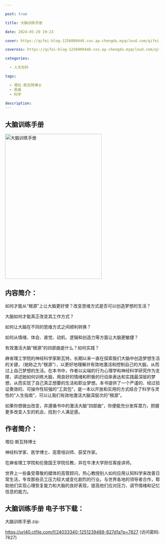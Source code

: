 ```yaml
---

post: true

title: 大脑训练手册

date: 2024-05-29 19:23

cover: https://qifei-blog-1256009448.cos.ap-chengdu.myqcloud.com/qifei-blog/650e2e44c458853aefb77679.jpg

coveross: https://qifei-blog-1256009448.cos.ap-chengdu.myqcloud.com/qifei-blog/650e2e44c458853aefb77679.jpg

categories:

  - 人文社科

tags:

  - 塔拉·斯瓦特博士
  - 思维
  - 科学

description:
---
```


## 大脑训练手册
<img alt="大脑训练手册 " class="aligncenter loaded" data-was-processed="true" decoding="async" fetchpriority="high" height="471" src="https://qifei-blog-1256009448.cos.ap-chengdu.myqcloud.com/qifei-blog/650e2e44c458853aefb77679.jpg " style="cursor: zoom-in;" width="314"/>

## 内容简介：

如何才能从“根源”上让大脑更好使？改变思维方式是否可以创造梦想的生活？

大脑如何才能真正改变其工作方式？

如何让大脑在不同的思维方式之间顺利转换？

如何从情绪、体会、直觉、动机、逻辑和创造力等方面让大脑更敏捷？

有效激活大脑“根源”的四部曲是什么？如何实践？

麻省理工学院的神经科学家斯瓦特，长期以来一直在探索我们大脑中创造梦想生活的关键，（她称之为“根源”），以更好地理解并有效地激活和控制自己的大脑，从而过上自己梦想的生活。在本书中，作者以尖端的行为心理学和神经科学研究作为支撑，讲述她如何训练大脑，用良好的情绪和积极的行动来表达和实践最深层的梦想，从而实现了自己真正想要的生活和职业梦想。本书提供了一个严谨的、经过验证奏效的、可操作性较强的“工具包”，是一本以开放和实用的方式结合了科学与灵性的“人生指南”，可以让我们有效地激活大脑深层次的“根源”。

如果你想做出改变，并遵循书中的激活大脑“四部曲”，你便能充分发挥潜力，把握更多改变人生的机会，找到个人满足感。

## 作者简介：

塔拉·斯瓦特博士

神经科学家、医学博士、高管培训师、获奖作家。

在麻省理工学院和伦敦国王学院任教，并在牛津大学担任客座讲师。

世界上一些备受尊敬的媒体的高管顾问，热心教授别人如何应用认知科学来改善日常生活，专攻那些员工压力较大或变化剧烈的行业。与世界各地的领导者合作，帮助他们实现心理恢复能力和大脑的良好表现，提高他们应对压力、调节情绪和记忆信息的能力。

## 大脑训练手册 电子书下载：

大脑训练手册.zip: 

https://url40.ctfile.com/f/24033340-1251239488-827d1a?p=7827 (访问密码: 7827)
